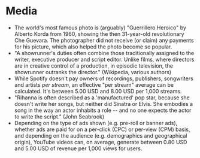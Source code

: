 # Media

 * The world's most famous photo is (arguably) "Guerrillero Heroico" by Alberto Korda from 1960, showing the then 31-year-old revolutionary Che Guevara. The photographer did not receive (or claim) any payments for his picture, which also helped the photo become so popular.
 * "A showrunner's duties often combine those traditionally assigned to the writer, executive producer and script editor. Unlike films, where directors are in creative control of a production, in episodic television, the showrunner outranks the director." (Wikipedia, various authors)
 * While Spotify doesn't pay owners of recordings, publishers, songwriters and artists *per stream*, an effective "per stream" average can be calculated. It's between 5.00 USD and 8.00 USD per 1,000 streams.
 * "Rihanna is often described as a 'manufactured' pop star, because she doesn't write her songs, but neither did Sinatra or Elvis. She embodies a song in the way an actor inhabits a role -- and no one expects the actor to write the script." (John Seabrook)
 * Depending on the type of ads shown (e.g. pre-roll or banner ads), whether ads are paid for on a per-click (CPC) or per-view (CPM) basis, and depending on the audience (e.g. demographics and geographical origin), YouTube videos can, on average, generate between 0.80 USD and 5.00 USD of revenue per 1,000 views for users.

